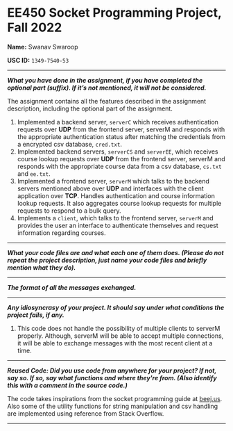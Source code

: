 # EE450 Socket Programming Project, Fall 2022

**Name:** Swanav Swaroop

**USC ID:** `1349-7540-53`

----
***What you have done in the assignment, if you have completed the optional part
(suffix). If it’s not mentioned, it will not be considered.***

The assignment contains all the features described in the assignment description, including the optional part of the assignment.
1. Implemented a backend server, `serverC` which receives authentication requests over **UDP** from the frontend server, serverM and responds with the appropriate authentication status after matching the credentials from a encrypted csv database, `cred.txt`.
2. Implemented backend servers, `serverCS` and `serverEE`, which receives course lookup requests over **UDP** from the frontend server, serverM and responds with the appropriate course data from a csv database, `cs.txt` and `ee.txt`.
3. Implemented a frontend server, `serverM` which talks to the backend servers mentioned above over **UDP** and interfaces with the client application over **TCP**. Handles authentication and course information lookup requests. It also aggregates course lookup requests for multiple requests to respond to a bulk query.
4. Implements a `client`, which talks to the frontend server, `serverM` and provides the user an interface to authenticate themselves and request information regarding courses.
-----
***What your code files are and what each one of them does. (Please do not repeat the project description, just name your code files and briefly mention what they do).***



-----
***The format of all the messages exchanged.***



-----
***Any idiosyncrasy of your project. It should say under what conditions the project fails, if any.***

1. This code does not handle the possibility of multiple clients to serverM properly. Although, serverM will be able to accept multiple connections, it will be able to exchange messages with the most recent client at a time. 

-----
***Reused Code: Did you use code from anywhere for your project? If not, say so. If so, say what functions and where they're from. (Also identify this with a comment in the
source code.)***

The code takes inspirations from the socket programming guide at [beej.us](https://beej.us/guide/bgnet/html/). Also some of the utility functions for string manipulation and csv handling are implemented using reference from Stack Overflow.

-----
